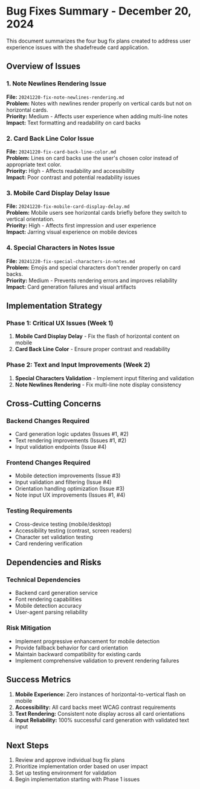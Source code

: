 # Bug Fixes Summary - December 20, 2024

This document summarizes the four bug fix plans created to address user experience issues with the shadefreude card application.

## Overview of Issues

### 1. Note Newlines Rendering Issue
**File:** `20241220-fix-note-newlines-rendering.md`  
**Problem:** Notes with newlines render properly on vertical cards but not on horizontal cards.  
**Priority:** Medium - Affects user experience when adding multi-line notes  
**Impact:** Text formatting and readability on card backs

### 2. Card Back Line Color Issue
**File:** `20241220-fix-card-back-line-color.md`  
**Problem:** Lines on card backs use the user's chosen color instead of appropriate text color.  
**Priority:** High - Affects readability and accessibility  
**Impact:** Poor contrast and potential readability issues

### 3. Mobile Card Display Delay Issue
**File:** `20241220-fix-mobile-card-display-delay.md`  
**Problem:** Mobile users see horizontal cards briefly before they switch to vertical orientation.  
**Priority:** High - Affects first impression and user experience  
**Impact:** Jarring visual experience on mobile devices

### 4. Special Characters in Notes Issue
**File:** `20241220-fix-special-characters-in-notes.md`  
**Problem:** Emojis and special characters don't render properly on card backs.  
**Priority:** Medium - Prevents rendering errors and improves reliability  
**Impact:** Card generation failures and visual artifacts

## Implementation Strategy

### Phase 1: Critical UX Issues (Week 1)
1. **Mobile Card Display Delay** - Fix the flash of horizontal content on mobile
2. **Card Back Line Color** - Ensure proper contrast and readability

### Phase 2: Text and Input Improvements (Week 2)
1. **Special Characters Validation** - Implement input filtering and validation
2. **Note Newlines Rendering** - Fix multi-line note display consistency

## Cross-Cutting Concerns

### Backend Changes Required
- Card generation logic updates (Issues #1, #2)
- Text rendering improvements (Issues #1, #2)
- Input validation endpoints (Issue #4)

### Frontend Changes Required
- Mobile detection improvements (Issue #3)
- Input validation and filtering (Issue #4)
- Orientation handling optimization (Issue #3)
- Note input UX improvements (Issues #1, #4)

### Testing Requirements
- Cross-device testing (mobile/desktop)
- Accessibility testing (contrast, screen readers)
- Character set validation testing
- Card rendering verification

## Dependencies and Risks

### Technical Dependencies
- Backend card generation service
- Font rendering capabilities
- Mobile detection accuracy
- User-agent parsing reliability

### Risk Mitigation
- Implement progressive enhancement for mobile detection
- Provide fallback behavior for card orientation
- Maintain backward compatibility for existing cards
- Implement comprehensive validation to prevent rendering failures

## Success Metrics

1. **Mobile Experience:** Zero instances of horizontal-to-vertical flash on mobile
2. **Accessibility:** All card backs meet WCAG contrast requirements
3. **Text Rendering:** Consistent note display across all card orientations
4. **Input Reliability:** 100% successful card generation with validated text input

## Next Steps

1. Review and approve individual bug fix plans
2. Prioritize implementation order based on user impact
3. Set up testing environment for validation
4. Begin implementation starting with Phase 1 issues 